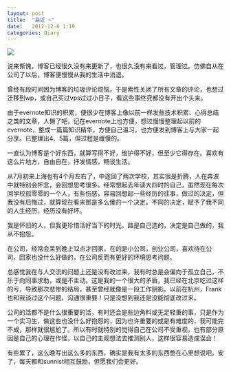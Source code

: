 ```yaml
---
layout: post
title:  "最近 ~"
date:   2012-12-6 1:19
categories: Diary
---
```


![](https://i.imgur.com/D9aoiCq.jpg)

说来惭愧，博客已经很久没有来更新了，也很久没有来看过，管理过。仿佛自从在公司了以后，博客便慢慢从我的生活中消退。

曾经有段时间因为博客的垃圾评论烦恼，于是索性关闭了所有文章的评论，也想过迁移到wp，或自己买过vps过过小日子，看这些事终究都没有开出个头来。

由于evernote知识的积累，便很少在博客上像以前一样发些技术积累、心得总结之类的文章，人懒了吧，记在evernote上也方便，想过慢慢整理起以前的evernote，整成一篇篇知识精华，方便自己温习，也方便发到博客上与大家一起分享。已整理出4、5篇，但过程是缓慢的。

一直认为博客是个好东西，就算写得不好，维护得不好，但至少它得存在。喜欢有这么片地方，自由自在，抒发情感，畅谈生活。

从7月初来上海也有4个月左右了，中途回了两次学校，其实很是折腾，人在奔波中就特别会怀念，会回想思考很多。经常想起去年读大四时的自己，虽然现在每次回学校孤零零的一个人，有些伤感，容易回想起一些经历的往事，做过的决定，但我没有后悔过，就算现在看来那是多么傻的一个决定。不同的决定，赋予了我不同的人生经历，经历没有好坏。

我是怀旧的人，但我更珍惜活好当下的时光。路是自己选的，决定是自己做的，我从不抱怨。

在公司，经常会呆到晚上12点才回家，在的是小公司，创业公司，喜欢待在公司，回家也没什么好做的，在公司反而有更好的环境思考问题。

总感觉我在与人交流的问题上还是没有改过来，我有时总是会偏向于孤立自己，不乐于向同事求助，或是不主动。这是我的一个很大的矛盾，我已经在北京吃过这样的亏，导致那次悲惨的结局，甚至曾经就像是一段工作阴影。以前在杭州，Frank也和我谈过这个问题，沟通很重要！只是没想到我还是没能彻底改过来。

公司的活都不是什么很重要的活，有时还会是些边角料或无足轻重的事，只是作为一个实习生，做这些也没什么好抱怨的，因为也许重要的或是有难度的，我可能完不成，那样就很尴尬了。所以有时就特别的觉得自己在公司不受重视，也有部分原因是自己的心理在作怪，以自己的主观想法去推测别人，这样很容易造成误会！

有些累了，这么晚写出这么多的东西，确实是我有太多的东西憋在心里想说吧。安了，每天都和sunnist相互鼓励，但愿我们会更好。
